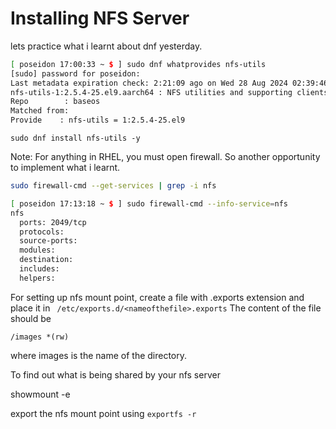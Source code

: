# Installing NFS Server

lets practice what i learnt about dnf yesterday.

```bash
[ poseidon 17:00:33 ~ $ ] sudo dnf whatprovides nfs-utils
[sudo] password for poseidon:
Last metadata expiration check: 2:21:09 ago on Wed 28 Aug 2024 02:39:46 PM CEST.
nfs-utils-1:2.5.4-25.el9.aarch64 : NFS utilities and supporting clients and daemons for the kernel NFS server
Repo        : baseos
Matched from:
Provide    : nfs-utils = 1:2.5.4-25.el9
```


`sudo dnf install nfs-utils -y`

Note: For anything in RHEL, you must open firewall. So another opportunity to implement what i learnt. 

```bash
sudo firewall-cmd --get-services | grep -i nfs

[ poseidon 17:13:18 ~ $ ] sudo firewall-cmd --info-service=nfs
nfs
  ports: 2049/tcp
  protocols:
  source-ports:
  modules:
  destination:
  includes:
  helpers:
```

For setting up nfs mount point, create a file with .exports extension and place it in
` /etc/exports.d/<nameofthefile>.exports`
The content of the file should be

`/images *(rw)`

where images is the name of the directory.

To find out what is being shared by your nfs server

showmount -e

export the nfs mount point using `exportfs -r`


